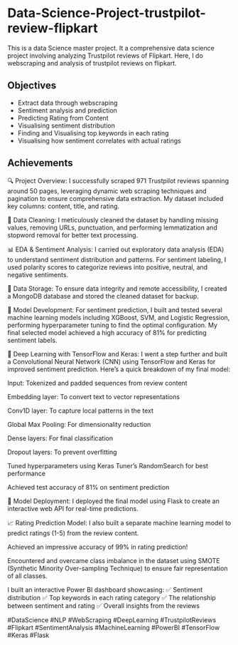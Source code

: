 # Data-Science-Project-trustpilot-review-flipkart
This is a data Science master project. It a comprehensive data science project involving analyzing Trustpilot reviews of Flipkart. Here, I do webscraping and analysis of trustpilot reviews on flipkart.
## Objectives

* Extract data through webscraping
* Sentiment analysis and prediction
* Predicting Rating from Content
* Visualising sentiment distribution
* Finding and Visualising top keywords in each rating
* Visualising how sentiment correlates with actual ratings


## Achievements
🔍 Project Overview:
I successfully scraped 971 Trustpilot reviews spanning around 50 pages, leveraging dynamic web scraping techniques and pagination to ensure comprehensive data extraction. My dataset included key columns: content, title, and rating.

🧹 Data Cleaning:
I meticulously cleaned the dataset by handling missing values, removing URLs, punctuation, and performing lemmatization and stopword removal for better text processing.

📊 EDA & Sentiment Analysis:
I carried out exploratory data analysis (EDA) to understand sentiment distribution and patterns. For sentiment labeling, I used polarity scores to categorize reviews into positive, neutral, and negative sentiments.

💾 Data Storage:
To ensure data integrity and remote accessibility, I created a MongoDB database and stored the cleaned dataset for backup.

🤖 Model Development:
For sentiment prediction, I built and tested several machine learning models including XGBoost, SVM, and Logistic Regression, performing hyperparameter tuning to find the optimal configuration. My final selected model achieved a high accuracy of 81% for predicting sentiment labels.

🚀 Deep Learning with TensorFlow and Keras:
I went a step further and built a Convolutional Neural Network (CNN) using TensorFlow and Keras for improved sentiment prediction.
Here’s a quick breakdown of my final model:

  Input: Tokenized and padded sequences from review content

  Embedding layer: To convert text to vector representations

  Conv1D layer: To capture local patterns in the text

  Global Max Pooling: For dimensionality reduction

  Dense layers: For final classification

  Dropout layers: To prevent overfitting

  Tuned hyperparameters using Keras Tuner’s RandomSearch for best performance

  Achieved test accuracy of 81% on sentiment prediction

🌟 Model Deployment:
I deployed the final model using Flask to create an interactive web API for real-time predictions.

📈 Rating Prediction Model:
I also built a separate machine learning model to predict ratings (1-5) from the review content.

Achieved an impressive accuracy of 99% in rating prediction!

Encountered and overcame class imbalance in the dataset using SMOTE (Synthetic Minority Over-sampling Technique) to ensure fair representation of all classes.

I built an interactive Power BI dashboard showcasing:
✅ Sentiment distribution
✅ Top keywords in each rating category
✅ The relationship between sentiment and rating
✅ Overall insights from the reviews

#DataScience #NLP #WebScraping #DeepLearning #TrustpilotReviews #Flipkart #SentimentAnalysis #MachineLearning #PowerBI #TensorFlow #Keras #Flask
